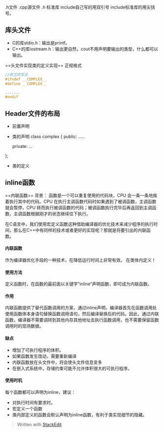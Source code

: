 .h文件
.cpp源文件
.h 标准库
include自己写的用双引号
include标准库的用尖括号。
## 库头文件
- C的库stdio.h：输出是printf。
- C++的库iostream.h：输出更自然，cout不用声明要输出的类型，什么都可以输出。

==头文件实现类的定义实现==
正规格式
```c++
//防卫式写法
#ifndef __COMPLEX__
#define __COMPLEX__

.......
#endif
```
## Header文件的布局
- 前置声明
- 类的声明
class complex
{
	public:
	.....

	private:
	...

};
- 类的定义

## inline函数
==内联函数==
背景：
函数是一个可以重复使用的代码块，CPU 会一条一条地挨着执行其中的代码。CPU 在执行主调函数代码时如果遇到了被调函数，主调函数就会暂停，CPU 转而执行被调函数的代码；被调函数执行完毕后再返回到主调函数，主调函数根据刚才的状态继续往下执行。

在C语言中，我们使用宏定义函数这种借助编译器的优化技术来减少程序的执行时间，那么在C++中有同样的技术或者更好的实现呢？那就是将要引出的内联函数。

#### 内联函数
作为编译器优化手段的一种技术，在降低运行时间上非常有效。
在类体内定义！
#### 使用方法
定义函数时，在函数的最前面以关键字“inline”声明函数，即可成为内联函数。
#### 作用
内联函数提供了替代函数调用的方案，通过inline声明，编译器首先在函数调用处使用函数体本身语句替换函数调用语句，然后编译替换后的代码。因此，通过内联函数，编译器不需要调转到其他内存其他地址去执行函数调用，也不需要保留函数调用时的现场数据。
#### 缺点
- 增加了可执行程序的体积。
- 如果函数发生改动，需要重新编译
- 内联函数放在头文件中，将会使头文件信息变多
- 在嵌入式系统中，存储约束可能不允许体积很大的可执行程序。
#### 使用时机
每个函数都可以声明为inline，建议：
- 对执行时间有要求时。
- 宏定义一个函数
- 类内部定义的函数会默认声明为inline函数，有利于类实现细节的隐藏。

> Written with [StackEdit](https://stackedit.io/).
<!--stackedit_data:
eyJoaXN0b3J5IjpbLTE0MTkxNzc1MjVdfQ==
-->